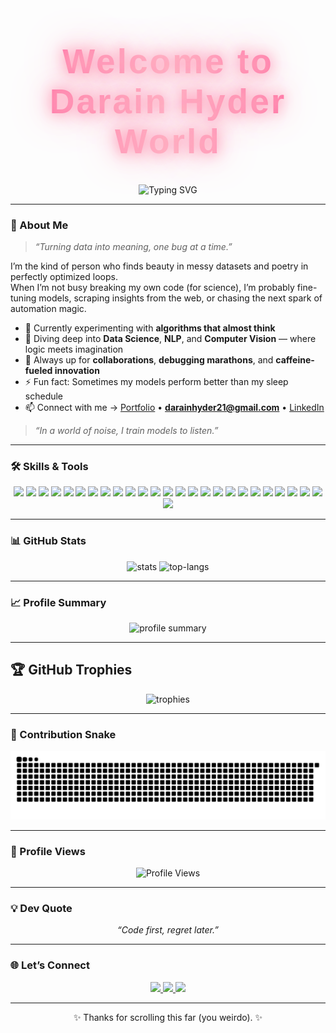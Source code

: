 <!-- Glowing, Animated, Centered Header -->
<h1 align="center" style="
  font-family: 'Orbitron', sans-serif;
  font-weight: 800;
  font-size: 55px;
  color: #ffffff;
  text-shadow: 0 0 10px #ff4b91, 0 0 20px #ff4b91, 0 0 40px #ff4b91;
  letter-spacing: 3px;
  background: linear-gradient(90deg, #ff4b91, #ffc0cb, #ff4b91);
  -webkit-background-clip: text;
  -webkit-text-fill-color: transparent;
  animation: glow 3s ease-in-out infinite alternate;
">
  <b>Welcome to Darain Hyder World</b>
</h1>

<style>
@keyframes glow {
  from { text-shadow: 0 0 10px #ff4b91, 0 0 20px #ff4b91, 0 0 40px #ff4b91; }
  to { text-shadow: 0 0 20px #ffc0cb, 0 0 40px #ffc0cb, 0 0 80px #ffc0cb; }
}
</style>

<!-- Typing Animation (clean + full + balanced speed) -->
<p align="center"> 
  <img src="https://readme-typing-svg.herokuapp.com?font=Fira+Code&size=27&duration=4200&pause=1200&color=FF4B91&center=true&vCenter=true&width=700&lines=Hey+there!+I'm+a+Data+Science+%7C+ML+Enthusiast;NLP+%7C+Computer+Vision+Practitioner;Learning+Creating+and+Pushing+Boundaries" alt="Typing SVG" /> 
</p>

---

### 🌌 About Me  

> *“Turning data into meaning, one bug at a time.”*  

I’m the kind of person who finds beauty in messy datasets and poetry in perfectly optimized loops.  
When I’m not busy breaking my own code (for science), I’m probably fine-tuning models, scraping insights from the web, or chasing the next spark of automation magic.  

- 🔭 Currently experimenting with **algorithms that almost think**  
- 🌱 Diving deep into **Data Science**, **NLP**, and **Computer Vision** — where logic meets imagination  
- 👯 Always up for **collaborations**, **debugging marathons**, and **caffeine-fueled innovation**  
- ⚡ Fun fact: Sometimes my models perform better than my sleep schedule  
- 📫 Connect with me → [Portfolio](https://darainhyder.netlify.app) • **darainhyder21@gmail.com** • [LinkedIn](https://www.linkedin.com/in/syed-darain-hyder-kazmi)  

> *“In a world of noise, I train models to listen.”*


---

### 🛠️ Skills & Tools  
<p align="center">  
<!-- Languages & Core Libraries -->
<img src="https://img.shields.io/badge/Python-3776AB?style=for-the-badge&logo=python&logoColor=white"/>  
<img src="https://img.shields.io/badge/NumPy-013243?style=for-the-badge&logo=numpy&logoColor=white"/>  
<img src="https://img.shields.io/badge/Pandas-150458?style=for-the-badge&logo=pandas&logoColor=white"/>  

<!-- ML/DL & AI -->
<img src="https://img.shields.io/badge/Scikit--Learn-F7931E?style=for-the-badge&logo=scikit-learn&logoColor=white"/>  
<img src="https://img.shields.io/badge/TensorFlow-FF6F00?style=for-the-badge&logo=tensorflow&logoColor=white"/>  
<img src="https://img.shields.io/badge/PyTorch-EE4C2C?style=for-the-badge&logo=pytorch&logoColor=white"/>  
<img src="https://img.shields.io/badge/NLP-FF4088?style=for-the-badge&logo=apache&logoColor=white"/>  
<img src="https://img.shields.io/badge/Computer%20Vision-4285F4?style=for-the-badge&logo=opencv&logoColor=white"/>  
<img src="https://img.shields.io/badge/Kaggle-20BEFF?style=for-the-badge&logo=kaggle&logoColor=white"/>  

<!-- Visualization -->
<img src="https://img.shields.io/badge/Matplotlib-11557C?style=for-the-badge&logo=plotly&logoColor=white"/>  
<img src="https://img.shields.io/badge/Seaborn-3792CB?style=for-the-badge&logo=python&logoColor=white"/>  
<img src="https://img.shields.io/badge/Power%20BI-F2C811?style=for-the-badge&logo=powerbi&logoColor=black"/>  

<!-- Web & Backend -->
<img src="https://img.shields.io/badge/HTML5-E34F26?style=for-the-badge&logo=html5&logoColor=white"/>  
<img src="https://img.shields.io/badge/CSS3-1572B6?style=for-the-badge&logo=css3&logoColor=white"/>  
<img src="https://img.shields.io/badge/SQL-336791?style=for-the-badge&logo=postgresql&logoColor=white"/>  
<img src="https://img.shields.io/badge/FastAPI-009688?style=for-the-badge&logo=fastapi&logoColor=white"/>  

<!-- DevOps & Tools -->
<img src="https://img.shields.io/badge/Docker-2496ED?style=for-the-badge&logo=docker&logoColor=white"/>  
<img src="https://img.shields.io/badge/Git-F05032?style=for-the-badge&logo=git&logoColor=white"/>  
<img src="https://img.shields.io/badge/GitHub-181717?style=for-the-badge&logo=github&logoColor=white"/>  
<img src="https://img.shields.io/badge/GitLab-FC6D26?style=for-the-badge&logo=gitlab&logoColor=white"/>  
<img src="https://img.shields.io/badge/GitHub%20Actions-2088FF?style=for-the-badge&logo=githubactions&logoColor=white"/>  
<img src="https://img.shields.io/badge/Postman-FF6C37?style=for-the-badge&logo=postman&logoColor=white"/>  
<img src="https://img.shields.io/badge/AWS-232F3E?style=for-the-badge&logo=amazonaws&logoColor=white"/>  
<img src="https://img.shields.io/badge/Heroku-430098?style=for-the-badge&logo=heroku&logoColor=white"/>  

<!-- Design -->
<img src="https://img.shields.io/badge/Figma-F24E1E?style=for-the-badge&logo=figma&logoColor=white"/>  
<img src="https://img.shields.io/badge/Canva-00C4CC?style=for-the-badge&logo=canva&logoColor=white"/>  
</p>  

---

### 📊 GitHub Stats  
<p align="center">  
  <img src="https://github-readme-stats.vercel.app/api?username=DarainHyder&show_icons=true&theme=radical" alt="stats" height="165"/>  
  <img src="https://github-readme-stats.vercel.app/api/top-langs/?username=DarainHyder&layout=compact&theme=radical" alt="top-langs" height="165"/>  
 <!-- <p align="center">
  <img src="https://streak-stats.demolab.com?user=DarainHyder&theme=radical" alt="GitHub Streak" height="165"/>
  </p> -->
</p>  
 

---

### 📈 Profile Summary  
<p align="center">  
  <img src="https://github-profile-summary-cards.vercel.app/api/cards/profile-details?username=DarainHyder&theme=radical" alt="profile summary"/>  
</p>  

---

## 🏆 GitHub Trophies  
<p align="center">  
  <img src="https://github-profile-trophy.vercel.app/?username=DarainHyder&theme=radical&no-frame=false&no-bg=true&margin-w=4" alt="trophies"/>  
</p>  

---

### 🐍 Contribution Snake  

![Snake animation](https://raw.githubusercontent.com/DarainHyder/DarainHyder/main/output/github-contribution-grid-snake.svg)

---

### 👀 Profile Views  
<p align="center">  
  <img src="https://komarev.com/ghpvc/?username=DarainHyder&style=for-the-badge&color=F75C7E" alt="Profile Views"/>  
</p>  

---

### 💡 Dev Quote  
<p align="center"><i>“Code first, regret later.”</i></p>  

---

### 🌐 Let’s Connect  
<p align="center">  
  <a href="https://www.linkedin.com/in/syed-darain-hyder-kazmi">  
    <img src="https://img.shields.io/badge/LinkedIn-0077B5?style=for-the-badge&logo=linkedin&logoColor=white"/>  
  </a>  
  <a href="mailto:darainhyder21@gmail.com">  
    <img src="https://img.shields.io/badge/Email-D14836?style=for-the-badge&logo=gmail&logoColor=white"/>  
  </a>  
  <a href="https://www.instagram.com/sawab_e_darain?igsh=ZmpvM3EzMnNxc2Jy">  
    <img src="https://img.shields.io/badge/Instagram-E4405F?style=for-the-badge&logo=instagram&logoColor=white"/>  
  </a>  
</p>  

---
<p align="center">✨ Thanks for scrolling this far (you weirdo). ✨</p>  

